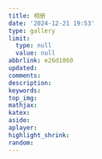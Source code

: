 ```yaml
---
title: 相册
date: '2024-12-21 19:53'
type: gallery
limit:
  type: null
  value: null
abbrlink: e26d1860
updated:
comments:
description:
keywords:
top_img:
mathjax:
katex:
aside:
aplayer:
highlight_shrink:
random:
---
```


